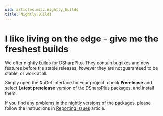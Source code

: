 ```yaml
---
uid: articles.misc.nightly_builds
title: Nightly Builds
---
```


# I like living on the edge - give me the freshest builds

We offer nightly builds for DSharpPlus. They contain bugfixes and new features before the stable releases, however they
are not guaranteed to be stable, or work at all.

Simply open the NuGet interface for your project, check **Prerelease** and select **Latest prerelease** version of
the DSharpPlus packages, and install them.

If you find any problems in the nightly versions of the packages, please follow the instructions in
[Reporting issues][0] article.

<!-- LINKS -->
[0]: xref:articles.misc.reporting_issues

